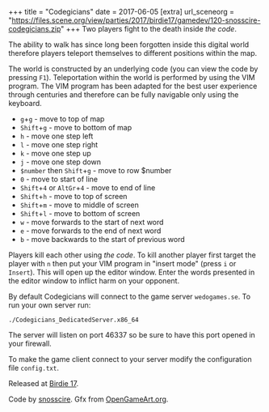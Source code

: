 +++
title = "Codegicians"
date = 2017-06-05
[extra]
url_sceneorg = "https://files.scene.org/view/parties/2017/birdie17/gamedev/120-snosscire-codegicians.zip"
+++
Two players fight to the death inside *the code*.

The ability to walk has since long been forgotten inside
this digital world therefore players teleport themselves
to different positions within the map.

The world is constructed by an underlying code (you can view
the code by pressing `F1`). Teleportation within the world is
performed by using the VIM program. The VIM program has been
adapted for the best user experience through centuries
and therefore can be fully navigable only using
the keyboard.

- `g`+`g` - move to top of map
- `Shift`+`g` - move to bottom of map
- `h` - move one step left
- `l` - move one step right
- `k` - move one step up
- `j` - move one step down
- `$number` then `Shift`+`g` - move to row $number
- `0` - move to start of line
- `Shift`+`4` or `AltGr`+`4` - move to end of line
- `Shift`+`h` - move to top of screen
- `Shift`+`m` - move to middle of screen
- `Shift`+`l` - move to bottom of screen
- `w` - move forwards to the start of next word
- `e` - move forwards to the end of next word
- `b` - move backwards to the start of previous word

Players kill each other using *the code*. To kill another
player first target the player with `n` then put your
VIM program in "insert mode" (press `i` or `Insert`).
This will open up the editor window. Enter the words
presented in the editor window to inflict harm on your
opponent.

By default Codegicians will connect to the game server
`wedogames.se`. To run your own server run:

```
./Codegicians_DedicatedServer.x86_64
```

The server will listen on port 46337 so be sure to have
this port opened in your firewall.

To make the game client connect to your server modify
the configuration file `config.txt`.

Released at [Birdie 17](https://www.birdie.org/en/).

Code by [snosscire](https://github.com/snosscire/).
Gfx from [OpenGameArt.org](https://opengameart.org/).